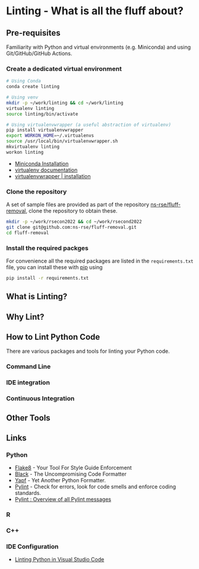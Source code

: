 # Linting - What is all the fluff about?

## Pre-requisites

Familiarity with Python and virtual environments (e.g. Miniconda) and using Git/GitHub/GitHub Actions.

### Create a dedicated virtual environment


``` bash
# Using Conda
conda create linting

# Using venv
mkdir -p ~/work/linting && cd ~/work/linting
virtualenv linting
source linting/bin/activate

# Using virtualenvwrapper (a useful abstraction of virtualenv)
pip install virtualenvwrapper
export WORKON_HOME=~/.virtualenvs
source /usr/local/bin/virtualenvwrapper.sh
mkvirtualenv linting
workon linting
```
* [Miniconda Installation](https://docs.conda.io/en/latest/miniconda.html)
* [virtualenv documentation](https://virtualenv.pypa.io/en/latest/)
* [virtualenvwrapper | installation](http://virtualenvwrapper.readthedocs.org/en/latest/install.html)

### Clone the repository

A set of sample files are provided as part of the repository
[ns-rse/fluff-removal](https://github.com/ns-rse/fluff-removal/), clone the repository to obtain these.

``` bash
mkdir -p ~/work/rsecon2022 && cd ~/work/rsecond2022
git clone git@github.com:ns-rse/fluff-removal.git
cd fluff-removal
```

### Install the required packges

For convenience all the required packages are listed in the `requirements.txt` file, you can install these with
[pip](https://pip.pypa.io/en/stable/) using

``` bash
pip install -r requirements.txt
```

## What is Linting?


## Why Lint?

## How to Lint Python Code

There are various packages and tools for linting your Python code.


### Command Line

### IDE integration

### Continuous Integration

## Other Tools

## Links

### Python

* [Flake8](https://flake8.pycqa.org/en/latest/) - Your Tool For Style Guide Enforcement
* [Black](https://github.com/psf/black) - The Uncompromising Code Formatter
* [Yapf](https://pylint.pycqa.org/en/latest/) - Yet Another Python Formatter.
* [Pylint](https://pylint.pycqa.org/en/latest/) - Check for errors, look for code smells and enforce coding standards.
* [Pylint : Overview of all Pylint messages](https://pylint.pycqa.org/en/latest/messages/messages_list.html)

### R

### C++

### IDE Configuration

* [Linting Python in Visual Studio Code](https://code.visualstudio.com/docs/python/linting)
